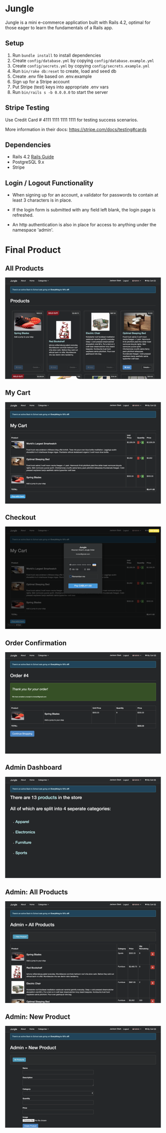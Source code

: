 # Jungle

Jungle is a mini e-commerce application built with Rails 4.2, optimal for those eager to learn the fundamentals of a Rails app.


## Setup

1. Run `bundle install` to install dependencies
2. Create `config/database.yml` by copying `config/database.example.yml`
3. Create `config/secrets.yml` by copying `config/secrets.example.yml`
4. Run `bin/rake db:reset` to create, load and seed db
5. Create .env file based on .env.example
6. Sign up for a Stripe account
7. Put Stripe (test) keys into appropriate .env vars
8. Run `bin/rails s -b 0.0.0.0` to start the server

## Stripe Testing

Use Credit Card # 4111 1111 1111 1111 for testing success scenarios.

More information in their docs: <https://stripe.com/docs/testing#cards>

## Dependencies

* Rails 4.2 [Rails Guide](http://guides.rubyonrails.org/v4.2/)
* PostgreSQL 9.x
* Stripe

## Login / Logout Functionality

- When signing up for an account, a validator for passwords to contain at least 3 characters is in place.

- If the login form is submitted with any field left blank, the login page is refreshed.

- An http authentication is also in place for access to anything under the namespace 'admin'.


# Final Product

## All Products

!["All Products"](https://github.com/JacksonStark/jungle-rails/blob/master/docs/all-products.jpg?raw=true)

## My Cart

!["My Cart"](https://github.com/JacksonStark/jungle-rails/blob/master/docs/my-cart.jpg?raw=true)

## Checkout

!["Checkout"](https://github.com/JacksonStark/jungle-rails/blob/master/docs/checkout.jpg?raw=true)

## Order Confirmation

!["Order Confirmation"](https://github.com/JacksonStark/jungle-rails/blob/master/docs/order-confirmation.jpg?raw=true)

## Admin Dashboard

!["Admin Dashboard"](https://github.com/JacksonStark/jungle-rails/blob/master/docs/admin-dashboard.jpg?raw=true)

## Admin: All Products

!["Admin: All Products"](https://github.com/JacksonStark/jungle-rails/blob/master/docs/admin-all-products.jpg?raw=true)

## Admin: New Product

!["Admin: New Product"](https://github.com/JacksonStark/jungle-rails/blob/master/docs/admin-new-product.jpg?raw=true)
